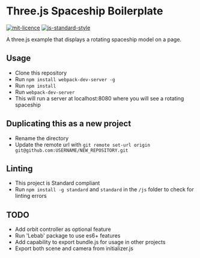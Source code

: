 # Three.js Spaceship Boilerplate

[![mit-licence](http://img.shields.io/:license-mit-blue.svg)](http://opensource.org/licenses/MIT) [![js-standard-style](https://img.shields.io/badge/code%20style-standard-brightgreen.svg?style=flat)](https://github.com/feross/standard)

A three.js example that displays a rotating spaceship model on a page.

## Usage

 - Clone this repository
 - Run `npm install webpack-dev-server -g`
 - Run `npm install`
 - Run `webpack-dev-server`
 - This will run a server at localhost:8080 where you will see a rotating spaceship

## Duplicating this as a new project

- Rename the directory
- Update the remote url with `git remote set-url origin git@github.com:USERNAME/NEW_REPOSITORY.git`

## Linting

- This project is Standard compliant
- Run `npm install -g standard` and `standard` in the `/js` folder to check for linting errors

## TODO

- Add orbit controller as optional feature
- Run 'Lebab' package to use es6+ features
- Add capability to export bundle.js for usage in other projects
- Export both scene and camera from initializer.js
